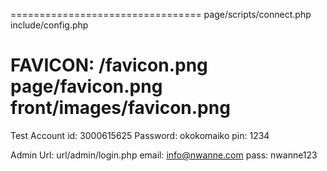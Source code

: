 =================================
page/scripts/connect.php
include/config.php


FAVICON: /favicon.png
page/favicon.png
front/images/favicon.png
=================================

Test Account id: 3000615625
Password: okokomaiko
pin: 1234


Admin Url: url/admin/login.php
email: info@nwanne.com
pass: nwanne123